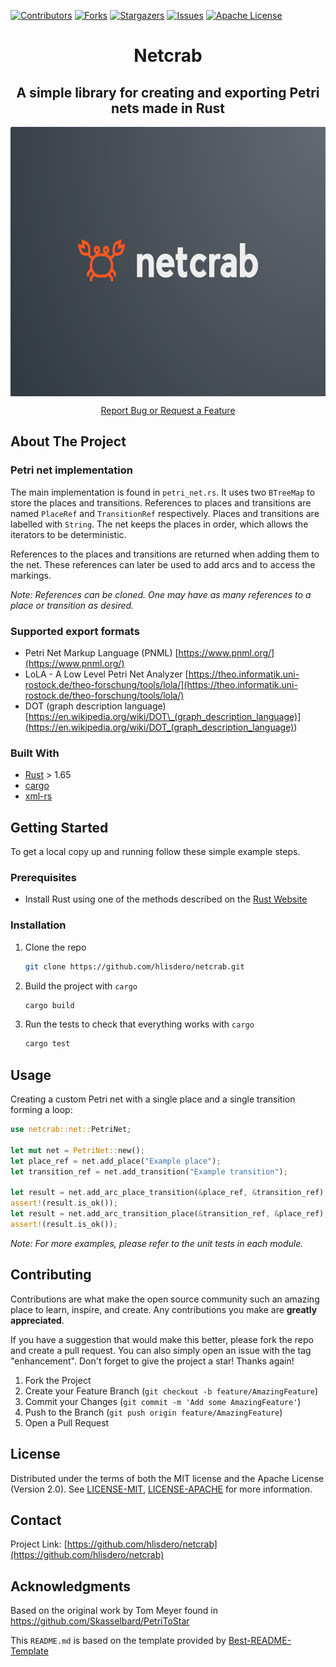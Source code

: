<!-- PROJECT SHIELDS -->
[![Contributors][contributors-shield]][contributors-url]
[![Forks][forks-shield]][forks-url]
[![Stargazers][stars-shield]][stars-url]
[![Issues][issues-shield]][issues-url]
[![Apache License][license-shield]][license-apache-url]

<div align="center">
<h1 align="center">Netcrab</h1>

## A simple library for creating and exporting Petri nets made in Rust

<img align="center" width="655" height="431" src="images/logo.png">

[Report Bug or Request a Feature](https://github.com/hlisdero/netcrab/issues)

</div>

## About The Project

### Petri net implementation

The main implementation is found in `petri_net.rs`. It uses two `BTreeMap` to store the places and transitions. References to places and transitions are named `PlaceRef` and `TransitionRef` respectively. Places and transitions are labelled with `String`. The net keeps the places in order, which allows the iterators to be deterministic.

References to the places and transitions are returned when adding them to the net. These references can later be used to add arcs and to access the markings.

_Note: References can be cloned. One may have as many references to a place or transition as desired._

### Supported export formats

- Petri Net Markup Language (PNML) [https://www.pnml.org/](https://www.pnml.org/)
- LoLA - A Low Level Petri Net Analyzer [https://theo.informatik.uni-rostock.de/theo-forschung/tools/lola/](https://theo.informatik.uni-rostock.de/theo-forschung/tools/lola/)
- DOT (graph description language) [https://en.wikipedia.org/wiki/DOT\_(graph_description_language)](<https://en.wikipedia.org/wiki/DOT_(graph_description_language)>)

### Built With

- [Rust](https://www.rust-lang.org/) > 1.65
- [cargo](https://doc.rust-lang.org/cargo/)
- [xml-rs](https://docs.rs/xml-rs/latest/xml/)

## Getting Started

To get a local copy up and running follow these simple example steps.

### Prerequisites

- Install Rust using one of the methods described on the [Rust Website](https://www.rust-lang.org/tools/install)

### Installation

1. Clone the repo

   ```sh
   git clone https://github.com/hlisdero/netcrab.git
   ```

2. Build the project with `cargo`

   ```sh
   cargo build
   ```

3. Run the tests to check that everything works with `cargo`

   ```sh
   cargo test
   ```

## Usage

Creating a custom Petri net with a single place and a single transition forming a loop:

```rust
use netcrab::net::PetriNet;

let mut net = PetriNet::new();
let place_ref = net.add_place("Example place");
let transition_ref = net.add_transition("Example transition");

let result = net.add_arc_place_transition(&place_ref, &transition_ref);
assert!(result.is_ok());
let result = net.add_arc_transition_place(&transition_ref, &place_ref);
assert!(result.is_ok());
```

_Note: For more examples, please refer to the unit tests in each module._

## Contributing

Contributions are what make the open source community such an amazing place to learn, inspire, and create. Any contributions you make are **greatly appreciated**.

If you have a suggestion that would make this better, please fork the repo and create a pull request. You can also simply open an issue with the tag "enhancement".
Don't forget to give the project a star! Thanks again!

1. Fork the Project
2. Create your Feature Branch (`git checkout -b feature/AmazingFeature`)
3. Commit your Changes (`git commit -m 'Add some AmazingFeature'`)
4. Push to the Branch (`git push origin feature/AmazingFeature`)
5. Open a Pull Request

## License

Distributed under the terms of both the MIT license and the Apache License (Version 2.0). See [LICENSE-MIT](./LICENSE-MIT), [LICENSE-APACHE](./LICENSE-APACHE) for more information.

## Contact

Project Link: [https://github.com/hlisdero/netcrab](https://github.com/hlisdero/netcrab)

## Acknowledgments

Based on the original work by Tom Meyer found in <https://github.com/Skasselbard/PetriToStar>

This `README.md` is based on the template provided by [Best-README-Template](https://github.com/othneildrew/Best-README-Template)

<!-- MARKDOWN LINKS & IMAGES -->
<!-- https://www.markdownguide.org/basic-syntax/#reference-style-links -->
[contributors-shield]: https://img.shields.io/github/contributors/hlisdero/netcrab.svg
[contributors-url]: https://github.com/hlisdero/netcrab/graphs/contributors
[forks-shield]: https://img.shields.io/github/forks/hlisdero/netcrab.svg
[forks-url]: https://github.com/hlisdero/netcrab/network/members
[stars-shield]: https://img.shields.io/github/stars/hlisdero/netcrab.svg
[stars-url]: https://github.com/hlisdero/netcrab/stargazers
[issues-shield]: https://img.shields.io/github/issues/hlisdero/netcrab.svg
[issues-url]: https://github.com/hlisdero/netcrab/issues
[license-shield]: https://img.shields.io/github/license/hlisdero/netcrab.svg
[license-apache-url]: https://github.com/hlisdero/netcrab/blob/master/LICENSE-APACHE
